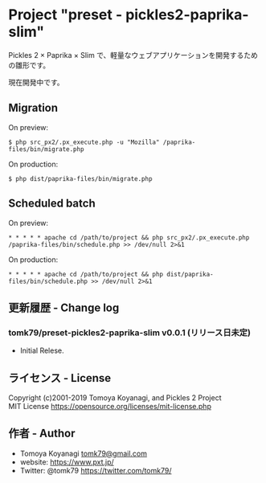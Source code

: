 # Project "preset - pickles2-paprika-slim"

Pickles 2 × Paprika × Slim で、軽量なウェブアプリケーションを開発するための雛形です。

現在開発中です。


## Migration

On preview:

```
$ php src_px2/.px_execute.php -u "Mozilla" /paprika-files/bin/migrate.php
```

On production:

```
$ php dist/paprika-files/bin/migrate.php
```

## Scheduled batch

On preview:

```
* * * * * apache cd /path/to/project && php src_px2/.px_execute.php /paprika-files/bin/schedule.php >> /dev/null 2>&1
```

On production:

```
* * * * * apache cd /path/to/project && php dist/paprika-files/bin/schedule.php >> /dev/null 2>&1
```

## 更新履歴 - Change log

### tomk79/preset-pickles2-paprika-slim v0.0.1 (リリース日未定)

- Initial Relese.


## ライセンス - License

Copyright (c)2001-2019 Tomoya Koyanagi, and Pickles 2 Project<br />
MIT License https://opensource.org/licenses/mit-license.php


## 作者 - Author

- Tomoya Koyanagi <tomk79@gmail.com>
- website: <https://www.pxt.jp/>
- Twitter: @tomk79 <https://twitter.com/tomk79/>
